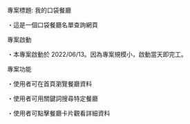 專案標題: 我的口袋餐廳

・這是一個口袋餐廳名單查詢網頁

專案啟動

・本專案啟動於 2022/06/13。因為專案規模小，啟動當天即完工。

專案功能

・使用者可在首頁瀏覽餐廳資料

・使用者可用關鍵詞搜尋特定餐廳

・使用者可點擊餐廳卡片觀看詳細資料
